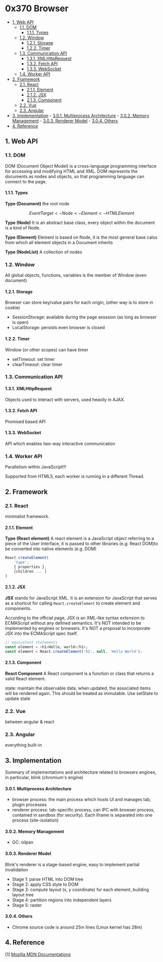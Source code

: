 # 0x370 Browser

- [1. Web API](#1-web-api)
    - [1.1. DOM](#11-dom)
        - [1.1.1. Types](#111-types)
    - [1.2. Window](#12-window)
        - [1.2.1. Storage](#121-storage)
        - [1.2.2. Timer](#122-timer)
    - [1.3. Communication API](#13-communication-api)
        - [1.3.1. XMLHttpRequest](#131-xmlhttprequest)
        - [1.3.2. Fetch API](#132-fetch-api)
        - [1.3.3. WebSocket](#133-websocket)
    - [1.4. Worker API](#14-worker-api)
- [2. Framework](#2-framework)
    - [2.1. React](#21-react)
        - [2.1.1. Element](#211-element)
        - [2.1.2. JSX](#212-jsx)
        - [2.1.3. Component](#213-component)
    - [2.2. Vue](#22-vue)
    - [2.3. Angular](#23-angular)
- [3. Implementation](#3-implementation)
        - [3.0.1. Multiprocess Architecture](#301-multiprocess-architecture)
        - [3.0.2. Memory Management](#302-memory-management)
        - [3.0.3. Renderer Model](#303-renderer-model)
        - [3.0.4. Others](#304-others)
- [4. Reference](#4-reference)

## 1. Web API
### 1.1. DOM
DOM (Document Object Model) is a cross-language programming interface for accessing and modifying HTML and XML. DOM represents the documents as nodes and objects, so that programming language can connect to the page.

#### 1.1.1. Types
**Type (Document)** the root node

$$EventTarget <- Node <- Element <- HTMLElement$$

**Type (Node)** It is an abstract base class, every object within the document is a kind of Node.

**Type (Element)** Element is based on Node, it is the most general base calss from which all element objects in a Document inherits

**Type (NodeList)** A collection of nodes

### 1.2. Window
All global objects, functions, variables is the member of Window (even document)

#### 1.2.1. Storage
Browser can store key/value pairs for each origin, (other way is to store in cookie)

- SessionStorage: available during the page sesssion (as long as browser is open)
- LocalStorage: persists even browser is closed

#### 1.2.2. Timer
Window (or other scopes) can have timer
- setTimeout: set timer
- clearTimeout: clear timer


### 1.3. Communication API

#### 1.3.1. XMLHttpRequest
Objects used to interact with servers, used heavily in AJAX.

#### 1.3.2. Fetch API
Promised based API

#### 1.3.3. WebSocket
API which enables two-way interactive communication


### 1.4. Worker API
Parallelism within JavaScript!!!

Supported from HTML5, each worker is running in a different Thread.

## 2. Framework
### 2.1. React
minimalist framework.


#### 2.1.1. Element
**Type (React element)** A react element is a JavaScript object referring to a piece of the User Interface, it is passed to other libraries (e.g: React DOM)to be converted into native elements (e.g. DOM)

```javascript
React.createElement(
    'type',
    { properties },
    [children ... ]
)
```

#### 2.1.2. JSX
**JSX** stands for JavaScript XML. It is an extension for JavaScript that serves as a shortcut for calling `React.createElement` to create element and components.


According to the official page, JSX is an XML-like syntax extension to ECMAScript without any defined semantics. It's NOT intended to be implemented by engines or browsers. It's NOT a proposal to incorporate JSX into the ECMAScript spec itself.

```javascript
// equivalent statements
const element = <h1>Hello, world</h1>;
const element = React.createElement('h1', null, 'Hello World');
```


#### 2.1.3. Component
**React Component** A React component is a function or class that returns a valid React element.

state: maintain the observable data, when updated, the associated items will be rendered again. This should be treated as immutable. Use setState to update state

### 2.2. Vue
between angular & react

### 2.3. Angular
everything built-in

## 3. Implementation
Summary of implementations and architecture related to browsers engines, in particular, blink (chromium's engine)

#### 3.0.1. Multiprocess Architecture

- browser process: the main process which hosts UI and manages tab, plugin processes
- renderer process: tab-specific process, can IPC with browser process, contained in sandbox (for security). Each iframe is separated into one process (site-isolation)

#### 3.0.2. Memory Management

- GC: oilpan
  
#### 3.0.3. Renderer Model

Blink's renderer is a stage-based engine, easy to implement partial invalidation

- Stage 1: parse HTML into DOM tree
- Stage 2: apply CSS style to DOM
- Stage 3: compute layout (x, y coordinate) for each element, building layout tree
- Stage 4: partition regions into independent layers
- Stage 5: raster

#### 3.0.4. Others
- Chrome source code is around 25m lines (Linux kernel has 28m)

## 4. Reference

[1] [Mozilla MDN Documentations](https://developer.mozilla.org/en-US/docs/Web/API/Document_Object_Model)